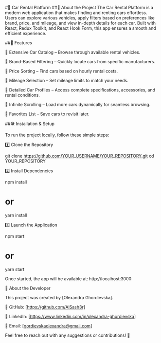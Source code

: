 #🚗 Car Rental Platform
##🌟 About the Project
The Car Rental Platform is a modern web application that makes finding and renting cars effortless. Users can explore various vehicles, apply filters based on preferences like brand, price, and mileage, and view in-depth details for each car. Built with React, Redux Toolkit, and React Hook Form, this app ensures a smooth and efficient experience.

##🚀 Features

🔹 Extensive Car Catalog – Browse through available rental vehicles.

🔹 Brand-Based Filtering – Quickly locate cars from specific manufacturers.

🔹 Price Sorting – Find cars based on hourly rental costs.

🔹 Mileage Selection – Set mileage limits to match your needs.

🔹 Detailed Car Profiles – Access complete specifications, accessories, and rental conditions.

🔹 Infinite Scrolling – Load more cars dynamically for seamless browsing.

🔹 Favorites List – Save cars to revisit later.

##🛠 Installation & Setup

To run the project locally, follow these simple steps:

1️⃣ Clone the Repository

git clone https://github.com/YOUR_USERNAME/YOUR_REPOSITORY.git
cd YOUR_REPOSITORY


2️⃣ Install Dependencies

npm install
# or
yarn install


3️⃣ Launch the Application

npm start
# or
yarn start


Once started, the app will be available at: http://localhost:3000

👤 About the Developer

This project was created by [Olexandra Ghordievska].

🔗 GitHub: [https://github.com/AlSash3r]

🔗 LinkedIn: [https://www.linkedin.com/in/olexandra-ghordievska]

📧 Email: [gordievskaolexandra@gmail.com]

Feel free to reach out with any suggestions or contributions! 🚀



